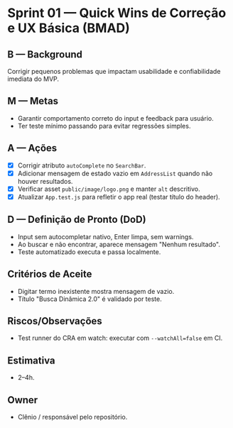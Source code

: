 # Sprint 01 — Quick Wins de Correção e UX Básica (BMAD)

## B — Background
Corrigir pequenos problemas que impactam usabilidade e confiabilidade imediata do MVP.

## M — Metas
- Garantir comportamento correto do input e feedback para usuário.
- Ter teste mínimo passando para evitar regressões simples.

## A — Ações
- [x] Corrigir atributo `autoComplete` no `SearchBar`.
- [x] Adicionar mensagem de estado vazio em `AddressList` quando não houver resultados.
- [x] Verificar asset `public/image/logo.png` e manter `alt` descritivo.
- [x] Atualizar `App.test.js` para refletir o app real (testar título do header).

## D — Definição de Pronto (DoD)
- Input sem autocompletar nativo, Enter limpa, sem warnings.
- Ao buscar e não encontrar, aparece mensagem "Nenhum resultado".
- Teste automatizado executa e passa localmente.

## Critérios de Aceite
- Digitar termo inexistente mostra mensagem de vazio.
- Título "Busca Dinâmica 2.0" é validado por teste.

## Riscos/Observações
- Test runner do CRA em watch: executar com `--watchAll=false` em CI.

## Estimativa
- 2–4h.

## Owner
- Clênio / responsável pelo repositório.
